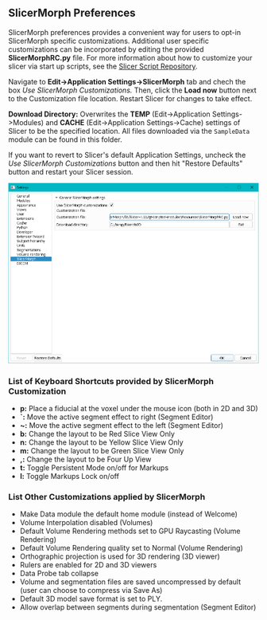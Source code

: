 ## SlicerMorph Preferences

SlicerMorph preferences provides a convenient way for users to opt-in SlicerMorph specific customizations. Additional user specific customizations can be incorporated by editing the provided **SlicerMorphRC.py** file. For more information about how to customize your slicer via start up scripts, see the [Slicer Script Repository](https://www.slicer.org/wiki/Documentation/Nightly/ScriptRepository).

Navigate to **Edit->Application Settings->SlicerMorph** tab and chech the box _Use SlicerMorph Customizations._ Then, click the **Load now** button next to the Customization file location. Restart Slicer for changes to take effect. 

**Download Directory:** Overwrites the **TEMP** (Edit->Application Settings->Modules) and **CACHE** (Edit->Application Settings->Cache) settings of Slicer to be the specified location. All files downloaded via the `SampleData` module can be found in this folder. 

If you want to revert to Slicer's default Application Settings, uncheck the _Use SlicerMorph Customizations_ button and then hit "Restore Defaults" button and restart your Slicer session. 

<img src="./application_settings.png"> 

### List of Keyboard Shortcuts provided by SlicerMorph Customization

* **p:** Place a fiducial at the voxel under the mouse icon (both in 2D and 3D)
* **`:** Move the active segment effect to right (Segment Editor) 
* **~:** Move the active segment effect to the left (Segment Editor)
* **b:** Change the layout to be Red Slice View Only
* **n:** Change the layout to be Yellow Slice View Only
* **m:** Change the layout to be Green Slice View Only
* **,:** Change the layout to be Four Up View 
* **t:**  Toggle Persistent Mode on/off for Markups 
* **l:** Toggle Markups Lock on/off    

### List Other Customizations applied by SlicerMorph
* Make Data module the default home module (instead of Welcome)
* Volume Interpolation disabled (Volumes)
* Default Volume Rendering methods set to GPU Raycasting (Volume Rendering)
* Default Volume Rendering quality set to Normal (Volume Rendering)
* Orthographic projection is used for 3D rendering (3D viewer)
* Rulers are enabled for 2D and 3D viewers
* Data Probe tab collapse
* Volume and segmentation files are saved uncompressed by default (user can choose to compress via Save As)
* Default 3D model save format is set to PLY.
* Allow overlap between segments during segmentation (Segment Editor)



